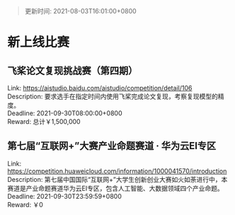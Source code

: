 > 更新时间: 2021-08-03T16:01:00+0800 

# 新上线比赛


## 飞桨论文复现挑战赛（第四期）
Link: https://aistudio.baidu.com/aistudio/competition/detail/106  
Description: 要求选手在指定时间内使用飞桨完成论文复现，考察复现模型的精度。  
Deadline: 2021-09-30T08:00:00+0800  
Reward: 总计￥1,500,000  

## 第七届“互联网+”大赛产业命题赛道 · 华为云EI专区
Link: https://competition.huaweicloud.com/information/1000041570/introduction  
Description: 第七届中国国际“互联网+”大学生创新创业大赛如火如荼进行中，本赛道是产业命题赛道华为云EI专区，包含人工智能、大数据领域四个产业命题。  
Deadline: 2021-09-30T23:59:59+0800  
Reward: ￥0  

